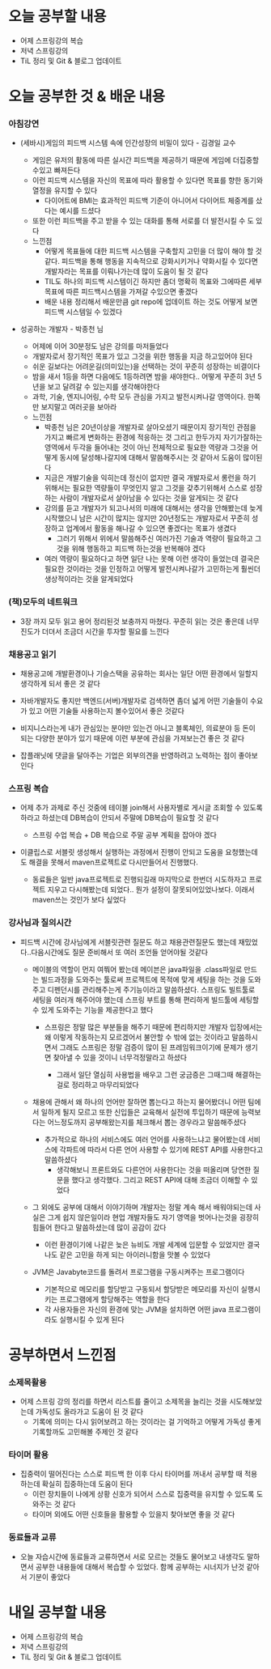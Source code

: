 # 오늘 공부할 내용

- 어제 스프링강의 복습
- 저녁 스프링강의
- TiL 정리 및 Git & 블로그 업데이트

# 오늘 공부한 것 & 배운 내용

### 아침강연

- (세바시)게임의 피드백 시스템 속에 인간성장의 비밀이 있다 - 김경일 교수
  - 게임은 유저의 활동에 따른 실시간 피드백을 제공하기 때문에 게임에 더집중할 수있고 빠져든다
  - 이런 피드백 시스템을 자신의 목표에 따라 활용할 수 있다면 목표를 향한 동기와 열정을 유지할 수 있다
    - 다이어트에 BMI는 효과적인 피드백 기준이 아니어서 다이어트 체중계를 샀다는 예시를 드셨다
  - 또한 이런 피드백을 주고 받을 수 있는 대화를 통해 서로를 더 발전시킬 수 도 있다
  - 느낀점
    - 어떻게 목표들에 대한 피드백 시스템을 구축할지 고민을 더 많이 해야 할 것같다. 피드백을 통해 행동을 지속적으로 강화시키거나 약화시킬 수 있다면  개발자라는 목표를 이뤄나가는데 많이 도움이 될 것 같다
    - TIL도 하나의 피드백 시스템이긴 하지만 좀더 명확히 목표와 그에따른 세부목표에 따른 피드백시스템을 가져갈 수있으면 좋겠다
    - 배운 내용 정리해서 배운만큼 git repo에 업데이트 하는 것도 어떻게 보면 피드백 시스템일 수 있겠다

- 성공하는 개발자 - 박종천 님
  - 어제에 이어 30분정도 남은 강의를 마저들었다
  - 개발자로서 장기적인 목표가 있고 그것을 위한 행동을 지금 하고있어야 된다
  - 쉬운 길보다는 어려운길(의미있는)을 선택하는 것이 꾸준히 성장하는 비결이다
  - 밤을 새서 1등을 하면 다음에도 1등하려면 밤을 새야한다.. 어떻게 꾸준히 3년 5년을 보고 달려갈 수 있는지를 생각해야한다
  - 과학, 기술, 엔지니어링, 수학 모두 관심을 가지고 발전시켜나갈 영역이다. 한쪽만 보지말고 여러곳을 보아라
  - 느낀점
    - 박종천 님은 20년이상을 개발자로 살아오셨기 때문이지 장기적인 관점을 가지고 빠르게 변화하는 환경에 적응하는 것 그리고 한두가지 자기가잘하는 영역에서 두각을 들어내는 것이 아닌 전체적으로 필요한 역량과 그것을 어떻게 동시에 달성해나갈지에 대해서 말씀해주시는 것 같아서 도움이 많이된다
    - 지금은 개발기술을 익히는데 정신이 없지만 결국 개발자로서 롱런을 하기 위해서는 필요한 역량들이 무엇인지 알고 그것을 갖추기위해서 스스로 성장하는 사람이 개발자로서 살아남을 수 있다는 것을 알게되는 것 같다
    - 강의를 듣고 개발자가 되고나서의 미래에 대해서는 생각을 안해봤는데 늦게 시작했으니 남은 시간이 많지는 않지만 20년정도는 개발자로서 꾸준히 성장하고 업계에서 활동을 해나갈 수 있으면 좋겠다는 목표가 생겼다
      - 그러기 위해서 위에서 말씀해주신 여러가진 기술과 역량이 필요하고 그것을 위해 행동하고 피드백 하는것을 반복해야 겠다
    - 여러 역량이 필요하다고 하면 일단 나는 못해 이런 생각이 들었는데 결국은 필요한 것이라는 것을 인정하고 어떻게 발전시켜나갈가 고민하는게 훨씬더 생상적이라는 것을 알게되었다



### (책)모두의 네트워크

- 3장 까지 모두 읽고 용어 정리된것 보충까지 마쳤다. 꾸준히 읽는 것은 좋은데 너무 진도가 더뎌서 조금더 시간을 투자할 필요를 느낀다

  

### 채용공고 읽기

- 채용공고에 개발환경이나 기슬스택을 공유하는 회사는 일단 어떤 환경에서 일할지 생각하게 되서 좋은 것 같다

- 자바개발자도 좋지만 백엔드(서버)개발자로 검색하면 좀더 넓게 어떤 기술들이 수요가 있고 어떤 기술들 사용하는지 볼수있어서 좋은 것같다

- 비지니스라는게 내가 관심있는 분야만 있는건 아니고 블록체인, 의료분야 등 돈이 되는 다양한 분야가 있기 때문에 이런 부분에 관심을 가져보는건 좋은 것 같다

- 잡플래닛에 댓글을 달아주는 기업은 외부의견을 반영하려고 노력하는 점이 좋아보인다

  

### 스프링 복습

- 어제 추가 과제로 주신 것중에 테이블 join해서 사용자별로 게시글 조회할 수 있도록 하라고 하셨는데 DB복습이 안되서 주말에 DB복습이 필요할 것 같다

  - 스프링 수업 복습 + DB 복습으로 주말 공부 계획을 잡아야 겠다

- 이클립스로 서블릿 생성해서 실행하는 과정에서 진행이 안되고 도움을 요청했는데도 해결을 못해서 maven프로젝트로 다시만들어서 진행했다.

  - 동료들은 일반 java프로젝트로 진행되길래 마지막으로 한번더 시도하자고 프로젝트 지우고 다시해봤는데 되었다.. 뭔가 설정이 잘못되어있었나보다. 이래서 maven쓰는 것인가 보다 싶었다
  
  
  
  

### 강사님과 질의시간

- 피드백 시간에 강사님에게 서블릿관련 질문도 하고 채용관련질문도 했는데 재밌었다..다음시간에도 질문 준비해서 또 여러 조언들 얻어야될 것같다

  - 메이블의 역할이 먼지 여쭤어 봤는데 메이븐은 java파일을 .class파일로 만드는 빌드과정을 도와주는 툴로써 프로젝트에 목적에 맞게 세팅을 하는 것을 도와주고 디펜던시를 관리해주는게 주기능이라고 말씀하셨다.  스프링도 빌트툴로 세팅을 여러개 해주어야 했는데 스프링 부트를 통해 편리하게 빌드툴에 세팅할 수 있게 도와주는 기능을 제공한다고 했다

    - 스프링은 정말 많은 부분들을 해주기 때문에 편리하지만 개발자 입장에서는 왜 이렇게 작동하는지 모르겠어서 불안할 수 밖에 없는 것이라고 말씀하시면서 그래도 스프링은 정말 검증이 많이 된 프레임워크이기에 문제가 생기면 찾아낼 수 있을 것이니 너무걱정말라고 하셨다

      - 그래서 일단 열심히 사용법을 배우고 그런 궁금증은 그때그때 해결하는 걸로 정리하고 마무리되었다

        

  - 채용에 관해서 왜 하나의 언어만 잘하면 뽑는다고 하는지 물어봤더니 어떤 팀에서 일하게 될지 모르고 또한 신입들은 교육해서 실전에 투입하기 때문에 능력보다는 어느정도까지 공부해왔는지를 체크해서 뽑는 경우라고 말씀해주셨다

    - 추가적으로 하나의 서비스에도 여러 언어를 사용하느냐고 물어봤는데 서비스에 각파트에 따라서 다른 언어 사용할 수 있기에 REST API를 사용한다고 말씀하셨다
      - 생각해보니 프론트와도 다른언어 사용한다는 것을 떠올리며 당연한 질문을 했다고 생각했다. 그리고 REST API에 대해 조금더 이해할 수 있었다

    

  - 그 외에도 공부에 대해서 이야기하며 개발자는 정말 계속 해서 배워야되는데 사실은 그게 쉽지 않은일이라 현업 개발자들도 자기 영역을 벗어나는것을 굉장히 힘들어 한다고 말씀하셨는데 많이 공감이 갔다

    - 이런 환경이기에 나같은 늦은 뉴비도 개발 세계에 입문할 수 있었지만 결국 나도 같은 고민을 하게 되는 아이러니함을 맛볼 수 있었다

  - JVM은 Javabyte코드를 돌려서 프로그램을 구동시켜주는 프로그램이다

    - 기본적으로 메모리를 할당받고 구동되서 할당받은 메모리를 자신이 실행시키는 프로그램에게 할당해주는 역할을 한다
    - 각 사용자들은 자신의 환경에 맞는 JVM을 설치하면 어떤 java 프로그램이라도 실행시킬 수 있게 된다



# 공부하면서 느낀점

### 소제목활용

- 어제 스프링 강의 정리를 하면서 리스트를 줄이고 소제목을 늘리는 것을 시도해보았는데 가독성도 올라가고 도움이 된 것 같다
  - 기록에 의미는 다시 읽어보려고 하는 것이라는 걸 기억하고 어떻게 가독성 좋게 기록할까도 고민해볼 주제인 것 같다

### 타이머 활용

- 집중력이 떨어진다는 스스로 피드백 한 이후 다시 타이머를 꺼내서 공부할 때 적용하는데 확실히 집중하는데 도움이 된다
  - 이런 장치들이 나에게 상황 신호가 되어서 스스로 집중력을 유지할 수 있도록 도와주는 것 같다
  - 타이머 외에도 어떤 신호들을 활용할 수 있을지 찾아보면 좋을 것 같다

### 동료들과 교류

- 오늘 자습시간에 동료들과 교류하면서 서로 모르는 것들도 물어보고 내생각도 말하면서 공부한 내용들에 대해서 복습할 수 있었다. 함께 공부하는 시너지가 난것 같아서 기분이 좋았다


# 내일 공부할 내용

- 어제 스프링강의 복습
- 저녁 스프링강의
- TiL 정리 및 Git & 블로그 업데이트



